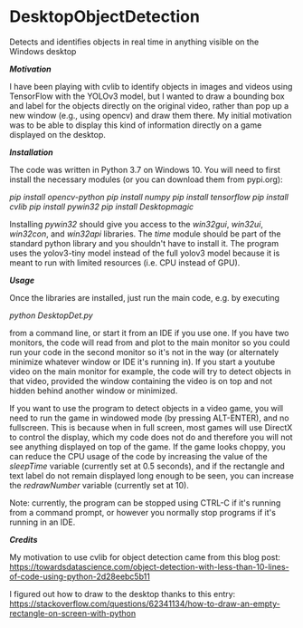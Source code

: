 # DesktopObjectDetection
Detects and identifies objects in real time in anything visible on the Windows desktop

***Motivation***

I have been playing with cvlib to identify objects in images and videos using TensorFlow with the YOLOv3 model, but I wanted to draw a bounding box and label for the objects directly on the original video, rather than pop up a new window (e.g., using opencv) and draw them there.  My initial motivation was to be able to display this kind of information directly on a game displayed on the desktop.

***Installation***

The code was written in Python 3.7 on Windows 10.  You will need to first install the necessary modules (or you can download them from pypi.org):

*pip install opencv-python*
*pip install numpy*
*pip install tensorflow*
*pip install cvlib*
*pip install pywin32*
*pip install Desktopmagic*

Installing *pywin32* should give you access to the *win32gui*, *win32ui*, *win32con*, and *win32api* libraries.  The *time* module should be part of the standard python library and you shouldn't have to install it.  The program uses the yolov3-tiny model instead of the full yolov3 model because it is meant to run with limited resources (i.e. CPU instead of GPU).

***Usage***

Once the libraries are installed, just run the main code, e.g. by executing

*python DesktopDet.py*

from a command line, or start it from an IDE if you use one.  If you have two monitors, the code will read from and plot to the main monitor so you could run your code in the second monitor so it's not in the way (or alternately minimize whatever window or IDE it's running in).  If you start a youtube video on the main monitor for example, the code will try to detect objects in that video, provided the window containing the video is on top and not hidden behind another window or minimized.

If you want to use the program to detect objects in a video game, you will need to run the game in windowed mode (by pressing ALT-ENTER), and no fullscreen.  This is because when in full screen, most games will use DirectX to control the display, which my code does not do and therefore you will not see anything displayed on top of the game.  If the game looks choppy, you can reduce the CPU usage of the code by increasing the value of the *sleepTime* variable (currently set at 0.5 seconds), and if the rectangle and text label do not remain displayed long enough to be seen, you can increase the *redrawNumber* variable (currently set at 10).

Note: currently, the program can be stopped using CTRL-C if it's running from a command prompt, or however you normally stop programs if it's running in an IDE.

***Credits***

My motivation to use cvlib for object detection came from this blog post: https://towardsdatascience.com/object-detection-with-less-than-10-lines-of-code-using-python-2d28eebc5b11

I figured out how to draw to the desktop thanks to this entry: https://stackoverflow.com/questions/62341134/how-to-draw-an-empty-rectangle-on-screen-with-python

